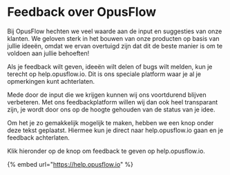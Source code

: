 # Feedback over OpusFlow

Bij OpusFlow hechten we veel waarde aan de input en suggesties van onze klanten. We geloven sterk in het bouwen van onze producten op basis van jullie ideeën, omdat we ervan overtuigd zijn dat dit de beste manier is om te voldoen aan jullie behoeften!

Als je feedback wilt geven, ideeën wilt delen of bugs wilt melden, kun je terecht op help.opusflow.io. Dit is ons speciale platform waar je al je opmerkingen kunt achterlaten.

Mede door de input die we krijgen kunnen wij ons voortdurend blijven verbeteren. Met ons feedbackplatform willen wij dan ook heel transparant zijn, je wordt door ons op de hoogte gehouden van de status van je idee.

Om het je zo gemakkelijk mogelijk te maken, hebben we een knop onder deze tekst geplaatst. Hiermee kun je direct naar help.opusflow.io gaan en je feedback achterlaten.

Klik hieronder op de knop om feedback te geven op help.opusflow.io.

{% embed url="https://help.opusflow.io" %}
